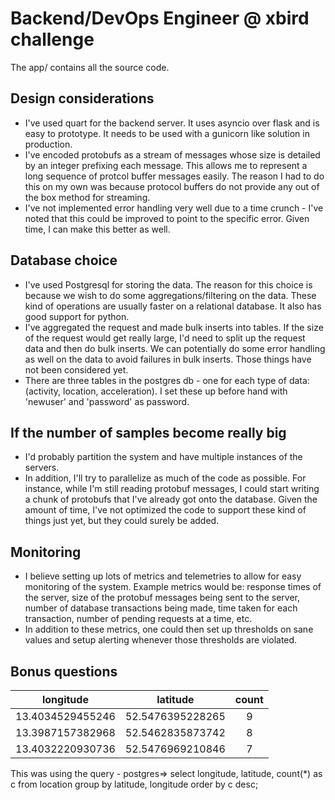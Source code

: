 # Backend/DevOps Engineer @ xbird challenge
The app/ contains all the source code.

## Design considerations
- I've used quart for the backend server. It uses asyncio over flask and is easy to prototype. It needs to be used with a gunicorn like solution in production.
- I've encoded protobufs as a stream of messages whose size is detailed by an integer prefixing each message. This allows me to represent a long sequence of protcol buffer messages easily. The reason I had to do this on my own was because protocol buffers do not provide any out of the box method for streaming.
- I've not implemented error handling very well due to a time crunch - I've noted that this could be improved to point to the specific error. Given time, I can make this better as well.

## Database choice
- I've used Postgresql for storing the data. The reason for this choice is because we wish to do some aggregations/filtering on the data. These kind of operations are usually faster on a relational database. It also has good support for python.
- I've aggregated the request and made bulk inserts into tables. If the size of the request would get really large, I'd need to split up the request data and then do bulk inserts. We can potentially do some error handling as well on the data to avoid failures in bulk inserts. Those things have not been considered yet.
- There are three tables in the postgres db - one for each type of data: (activity, location, acceleration). I set these up before hand with 'newuser' and 'password' as password.

## If the number of samples become really big
- I'd probably partition the system and have multiple instances of the servers.
- In addition, I'll try to parallelize as much of the code as possible. For instance, while I'm still reading protobuf messages, I could start writing a chunk of protobufs that I've already got onto the database. Given the amount of time, I've not optimized the code to support these kind of things just yet, but they could surely be added.

## Monitoring
- I believe setting up lots of metrics and telemetries to allow for easy monitoring of the system. Example metrics would be: response times of the server, size of the protobuf messages being sent to the server, number of database transactions being made, time taken for each transaction, number of pending requests at a time, etc.
- In addition to these metrics, one could then set up thresholds on sane values and setup alerting whenever those thresholds are violated.

## Bonus questions
| longitude | latitude | count |
| :---:   | :-: | :-: |
 | 13.4034529455246 | 52.5476395228265 | 9 |
 | 13.3987157382968 | 52.5462835873742 | 8 |
 | 13.4032220930736 | 52.5476969210846 | 7 |
 This was using the query - postgres=> select longitude, latitude, count(*) as c from location group by latitude, longitude order by c desc;
